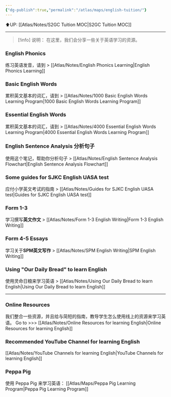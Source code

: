 ```yaml
---
{"dg-publish":true,"permalink":"/atlas/maps/english-tuition/"}
---
```


⬆️UP: [[Atlas/Notes/S2GC Tuition MOC\|S2GC Tuition MOC]]

---
> [!info] 说明：
在这里，我们会分享一些关于英语学习的资源。

### English Phonics
练习英语发音，请到 > [[Atlas/Notes/English Phonics Learning\|English Phonics Learning]]

### Basic English Words
累积英文基本的词汇，请到 > [[Atlas/Notes/1000 Basic English Words Learning Program\|1000 Basic English Words Learning Program]]
### Essential English Words
累积英文基本的词汇，请到 > [[Atlas/Notes/4000 Essential English Words Learning Program\|4000 Essential English Words Learning Program]]

### English Sentence Analysis 分析句子
使用这个笔记，帮助你分析句子 > [[Atlas/Notes/English Sentence Analysis Flowchart\|English Sentence Analysis Flowchart]]

### Some guides for SJKC English UASA test
应付小学英文考试的指南 > [[Atlas/Notes/Guides for SJKC English UASA test\|Guides for SJKC English UASA test]]

### Form 1-3
学习撰写**英文作文** > [[Atlas/Notes/Form 1-3 English Writing\|Form 1-3 English Writing]]

### Form 4-5 Essays
学习关于**SPM英文写作** > [[Atlas/Notes/SPM English Writing\|SPM English Writing]]

### Using "Our Daily Bread" to learn English
使用灵命日粮来学习英语 > [[Atlas/Notes/Using Our Daily Bread to learn English\|Using Our Daily Bread to learn English]]

---
### Online Resources
我们整合一些资源，并且给与简短的指南，教导学生怎么使用线上的资源来学习英语。
Go to >>> [[Atlas/Notes/Online Resources for learning English\|Online Resources for learning English]]
### Recommended YouTube Channel for learning English
[[Atlas/Notes/YouTube Channels for learning English\|YouTube Channels for learning English]]

### Peppa Pig
使用 Peppa Pig 来学习英语： [[Atlas/Maps/Peppa Pig Learning Program\|Peppa Pig Learning Program]]